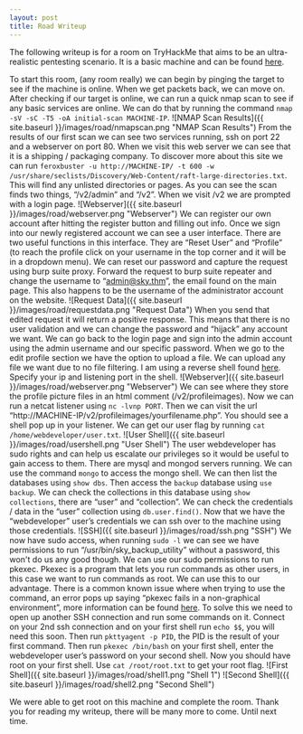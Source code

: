 ```yaml
---
layout: post
title: Road Writeup
---
```


The following writeup is for a room on TryHackMe that aims to be an ultra-realistic pentesting scenario. It is a basic machine and can be found [here](https://tryhackme.com/room/road). 

To start this room, (any room really) we can begin by pinging the target to see if the machine is online. When we get packets back, we can move on. After checking if our target is online, we can run a quick nmap scan to see if any basic services are online. We can do that by running the command `nmap -sV -sC -T5 -oA initial-scan MACHINE-IP`. 
![NMAP Scan Results]({{ site.baseurl }}/images/road/nmapscan.png "NMAP Scan Results")
From the results of our first scan we can see two services running, ssh on port 22 and a webserver on port 80. When we visit this web server we can see that it is a shipping / packaging company. To discover more about this site we can run `feroxbuster -u http://MACHINE-IP/ -t 600 -w /usr/share/seclists/Discovery/Web-Content/raft-large-directories.txt`. This will find any unlisted directories or pages. As you can see the scan finds two things, “/v2/admin” and “/v2”. When we visit /v2 we are prompted with a login page. 
![Webserver]({{ site.baseurl }}/images/road/webserver.png "Webserver")
We can register our own account after hitting the register button and filling out info. Once we sign into our newly registered account we can see a user interface. There are two useful functions in this interface. They are “Reset User” and “Profile” (to reach the profile click on your username in the top corner and it will be in a dropdown menu). We can reset our password and capture the request using burp suite proxy. Forward the request to burp suite repeater and change the username to “admin@sky.thm”, the email found on the main page. This also happens to be the username of the administrator account on the website.
![Request Data]({{ site.baseurl }}/images/road/requestdata.png "Request Data")
When you send that edited request it will return a positive response. This means that there is no user validation and we can change the password and “hijack” any account we want. We can go back to the login page and sign into the admin account using the admin username and our specific password. When we go to the edit profile section we have the option to upload a file. We can upload any file we want due to no file filtering. I am using a reverse shell found [here](https://github.com/pentestmonkey/php-reverse-shell/blob/master/php-reverse-shell.php). Specify your ip and listening port in the shell.
![Webserver]({{ site.baseurl }}/images/road/webserver.png "Webserver")
We can see where they store the profile picture files in an html comment (/v2/profileimages).
Now we can run a netcat listener using `nc -lvnp PORT`. Then we can visit the url “http://MACHINE-IP/v2/profileimages/yourfilename.php”. You should see a shell pop up in your listener. We can get our user flag by running `cat /home/webdeveloper/user.txt`.
![User Shell]({{ site.baseurl }}/images/road/usershell.png "User Shell")
The user webdeveloper has sudo rights and can help us escalate our privileges so it would be useful to gain access to them. There are mysql and mongod servers running. We can use the command `mongo` to access the mongo shell. We can then list the databases using `show dbs`. Then access the `backup` database using `use backup`. We can check the collections in this database using `show collections`, there are “user” and “collection”. We can check the credentials / data in the “user” collection using `db.user.find()`. Now that we have the “webdeveloper” user’s credentials we can ssh over to the machine using those credentials. 
![SSH]({{ site.baseurl }}/images/road/ssh.png "SSH")
We now have sudo access, when running `sudo -l` we can see we have permissions to run “/usr/bin/sky_backup_utility” without a password, this won't do us any good though. We can use our sudo permissions to run pkexec. Pkexec is a program that lets you run commands as other users, in this case we want to run commands as root. We can use this to our advantage. There is a common known issue where when trying to use the command, an error pops up saying “pkexec fails in a non-graphical environment”, more information can be found [here](https://bugs.launchpad.net/ubuntu/+source/policykit-1/+bug/1821415). To solve this we need to open up another SSH connection and run some commands on it. Connect on your 2nd ssh connection and on your first shell run `echo $$`, you will need this soon. Then run `pkttyagent -p PID`, the PID is the result of your first command. Then run `pkexec /bin/bash` on your first shell, enter the webdeveloper user’s password on your second shell. Now you should have root on your first shell. Use `cat /root/root.txt` to get your root flag.
![First Shell]({{ site.baseurl }}/images/road/shell1.png "Shell 1") ![Second Shell]({{ site.baseurl }}/images/road/shell2.png "Second Shell")

We were able to get root on this machine and complete the room. Thank you for reading my writeup, there will be many more to come. Until next time.